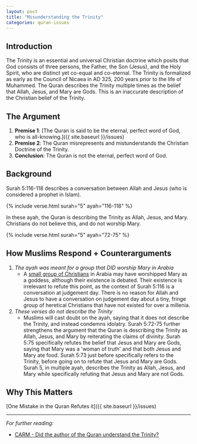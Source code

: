 ```yaml
---
layout: post
title: "Misunderstanding the Trinity"
categories: quran-issues
---
```


## Introduction

The Trinity is an essential and universal Christian doctrine which posits that God consists of three persons, the Father, the Son (Jesus), and the Holy Spirit, who are distinct yet co-equal and co-eternal. The Trinity is formalized as early as the Council of Nicaea in AD 325, 200 years prior to the life of Muhammed. The Quran describes the Trinity multiple times as the belief that Allah, Jesus, and Mary are Gods. This is an inaccurate description of the Christian belief of the Trinity.

## The Argument

1. **Premise 1**: [The Quran is said to be the eternal, perfect word of God, who is all-knowing.]({{ site.baseurl }}/issues)
2. **Premise 2**: The Quran misrepresents and mistunderstands the Christian Doctrine of the Trinity.
3. **Conclusion**: The Quran is not the eternal, perfect word of God.

## Background

Surah 5:116-118 describes a conversation between Allah and Jesus (who is considered a prophet in Islam).

{% include verse.html surah="5" ayah="116-118" %}

In these ayah, the Quran is describing the Trinity as Allah, Jesus, and Mary. Christians do not believe this, and do not worship Mary.

{% include verse.html surah="5" ayah="72-75" %}

## How Muslims Respond + Counterarguments

1. *The ayah was meant for a group that DID worship Mary in Arabia*
    - A [small group of Christians](https://en.wikipedia.org/wiki/Collyridianism) in Arabia may have worshipped Mary as a goddess, although their existence is debated. Their existence is irrelevant to refute this point, as the context of Surah 5:116 is a conversation at judgement day. There is no reason for Allah and Jesus to have a conversation on judgement day about a tiny, fringe group of heretical Christians that have not existed for over a millenia.
2. *These verses do not describe the Trinity*
    - Muslims will cast doubt on the ayah, saying that it does not describe the Trinity, and instead condemns idolatry. Surah 5:72-75 further strengthens the argument that the Quran is describing the Trinity as Allah, Jesus, and Mary by reiterating the claims of divinity. Surah 5:75 specifically refutes the belief that Jesus and Mary are Gods, saying that Mary was a 'woman of truth' and that both Jesus and Mary ate food. Surah 5:73 just before specifically refers to the Trinity, before going on to refute that Jesus and Mary are Gods. Surah 5, in multiple ayah, describes the Trinity as Allah, Jesus, and Mary while specifically refuting that Jesus and Mary are not Gods.

## Why This Matters

[One Mistake in the Quran Refutes it]({{ site.baseurl }}/issues)

---

*For further reading:*

- [CARM - Did the author of the Quran understand the Trinity?](https://carm.org/islam/did-the-author-of-the-quran-understand-the-trinity/)
